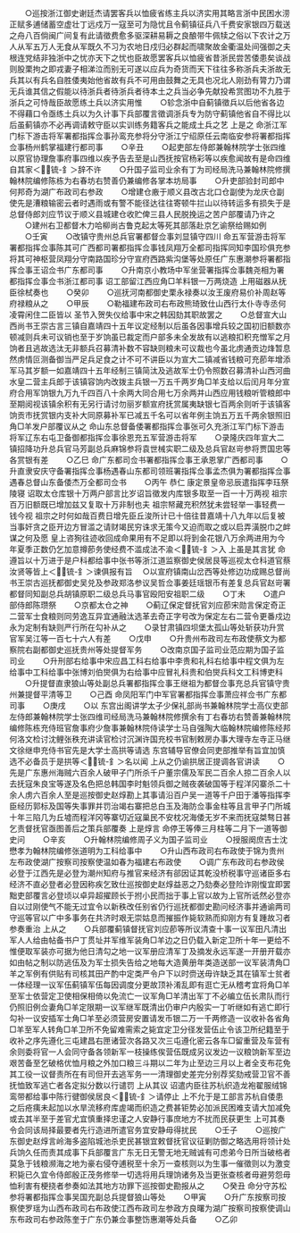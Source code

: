 <!-- { "loadSidebar": true } -->
　　○巡按浙江御史谢廷杰请罢客兵以恤疲省练主兵以济实用其略言浙中民困水涝正赋多逋储蓄空虚壮丁远戍万一寇至可为隐忧且令蓟镇征兵八千费安家银四万载送之舟八百倘闽广间复有此请徵费愈多驱深耕易耨之良酿带牛佩犊之俗以下农计之万人从军五万人无食从军既久不习为农地日戍归必群起而啸聚故金衢温处间强御之夫根连党结非独浙中之忧亦天下之忧也臣故愿罢客兵以恤疲省昔浙民尝苦倭患矣谈战则股栗拘之即戎妻子相涕泣而别无可遂以应兵为奇货而天下往往多称浙兵夫浙故无兵其以有兵名自胜倭夷始他省故有兵不可用由鼓舞之无具也况北人刚劲有膂力乃谓无兵谁其信之假能以待浙兵者待浙兵者待本土之兵当必争先献投希赏图功不九胜于浙兵之可恃哉臣故愿练土兵以济实用惟
　　○轸念浙中自蓟镇徵兵以后他省各边不得藉口令亟练土兵以为久计事下兵部覆言徵调浙兵专为防守蓟镇他省自不得比以后虽蓟镇亦不必再调请敕守臣以实训练务籍客兵之能成土兵之艺  上是之  命浙江军门标下游击将军署都指挥佥事孙鸾充参将分守浙江宁绍原任云南临安参将署都指挥佥事杨州鹤掌福建行都司事
　　○辛丑
　　○起吏部左侍郎兼翰林院学士张四维以原官协理詹事府事四维以疾予告去至是山西抚按官杨彩等以疾愈闻故有是命四维自其家＜锍-釒＞辞不许
　　○升国子监司业余有丁为司经局洗马兼翰林院修撰翰林院编修陈栋为右春坊右赞善仍兼编修各掌本坊局事
　　○升吏部验封司郎中何邦奇为湖广布政司右参政
　　○增建仓廒于顺义县改古北口仓副使为龙庆仓副使先是漕粮输密云者时遇雨或有警不能径达往往寄顿牛拦山以待转运多有损失于是总督侍郎刘应节议于顺义县城建仓收贮俾三县人民脱挽运之苦户部覆请乃许之
　　○建州右卫都督木力哈柳尚古鲁克起太等死其部落赴京乞谕祭给赐如例
　　○壬寅
　　○改镇守贵州总兵官署都督佥事刘显镇守四川  命五军营游击将军署都指挥佥事陈其可广西都司署都指挥佥事钱凤翔万全都司指挥同知李国珍俱充参将其可神枢营凤翔分守南路国珍分守宣府西路紫沟堡等处原任广东惠潮参将署都指挥佥事王诏佥书广东都司事
　　○升南京小教场中军坐营署指挥佥事魏尧相为署都指挥佥事佥书浙江都司事  诏工部留江西应角□羊料银一万两烧造  上用磁器从抚臣徐栻奏也
　　○癸卯
　　○巡抚河南都御史栗永禄奏以汝王废府易价补周赵等府禄粮从之
　　○甲辰
　　○勒福建布政司右布政熊琦致仕山西行太仆寺寺丞何凌霄闲住二臣皆以  圣节入贺失仪给事中宋之韩因劾其职故罢之
　　○总督宣大山西尚书王崇古言三镇自嘉靖四十五年议定经制以后虽各因事增兵较之国初旧额数亦顿减则兵未可议销也至于岁饷虽已裁定而户部多未全发故有以逃粮扣积充憎军之月饷者且逃故选汰无非额兵召募清补数不容缺则粮未可议裁也今虽北虏通贡边烽暂息然虏情叵测备御当严足兵足食之计不可不讲臣以为宣大二镇减省钱粮可充莭年增添军马其岁额一如嘉靖四十五年经制三镇简汰及逃故军士仍令照数召募清补山西河曲水皇二营主兵郎于该镇容饷内改拨主兵银一万五千两岁角□羊支给以后闰月年分宣府合用军饷银九万九千四百八十余两大同合用七万余两并山西应用钱粮听管粮郎中至期阅视该镇余积有无另行请讨勿丽岁额宣府抚赏属夷缺银七百两余则听于该镇客饷贡市抚赏银内支补大同原募补军已减五千名可以省年例主饷五万五千两余银照旧角□羊发户部覆议从之  命山东总督备倭署都指挥佥事张可久充浙江军门标下游击将军辽东右屯卫备御都指挥佥事徐恩充五军营游击将军
　　○录隆庆四年宣大二镇招降功升总兵官马芳副总兵麻锦参将袁世械实职二级及总兵官赵岢参将贾国忠等各赏银有差
　　○乙巳  命广东都司佥书署都指挥佥事王承恩掌广西都司事
　　○升直隶安庆守备署指挥佥事杨遇春山东都司领班署指挥佥事孟杰俱为署都指挥佥事遇春总督山东备倭杰万全都司佥书
　　○丙午  恭仁  康定景皇帝忌辰遣指挥李珏祭  陵寝  诏取太仓库银十万两户部言比岁诏旨徵发内库银多取至一百一十万两视  祖宗百万旧额既已增加兹又复取十万非制也夫  祖宗帑藏充积然犹未尝轻举一事轻费一钱今视  祖宗之时何如哉百费日增先臣丘浚所计已十倍往昔嘉靖十八九年以后复被当事奸贪之臣开边方冒滥之请财竭民穷诛求无策今又迫而取之或以启弄潢脱巾之衅谋之何及愿  皇上咨狥往迹收回成命果用有不足即以将到金花银八万余两进用为今年夏季正数仍乞加意撙莭务使经费不滥成法不渝＜锍-釒＞入  上虽是其言犹  命遵旨以十万进于是户科都给事中张书等浙江道监察御史侯居艮等巡视太仓科道官蔡汝贤等皆上＜锍-釒＞谏俱报有旨
　○以宣府镇南山岔西等处修边功成赐总督尚书王崇古巡抚都御史吴兑及参政郑洛参议吴哲佥事姜廷瑶银币有差复总兵官赵岢署都督同知副总兵胡镇原职二级总兵马事官殴阳安祖职二级
　　○丁未
　　○遣户部侍郎陈瓒祭
　　○京都太仓之神
　　○蓟辽保定督抚官刘应莭宋勋言保定奇正二营军士食粮则同劳逸互异宜通融汰选革去奇正字号改为保定左右二营令更番戍边永为定制有缺则严行所在勾补从之
　　○录甘肃镇四坝堡太孤山等处斩获功升赏官军吴江等一百七十六人有差
　　○戊申
　　○升贵州布政司左布政使蔡文为都察院右副都御史巡抚贵州等处提督军务
　　○改南京国子监司业范应期为国子监司业
　　○升刑部右给事中宋应昌工科右给事中李贵和礼科右给事中程文俱为左给事中工科给事中张博刘伯爕俱为右给事中应冒礼科贵和伯爕兵科文工科博吏科
　　○升提督直隶狼山等处副总兵署都指挥佥事王继祖为都督佥事充总兵官镇守贵州兼提督平清等卫
　　○己酉  命凤阳军门中军官署都指挥佥事萧应祥佥书广东都司事
　　○庚戌
　　○以  东宫出阁讲学太子少保礼部尚书兼翰林院学士高仪吏部左侍郎兼翰林院学士张四维司经局洗马兼翰林院修撰余有丁右春坊右赞善兼翰林院编修陈栋充侍班官詹事府少詹事兼翰林院侍读学士马自强陶大临翰林院编修陈经邦何洛文检讨沈鲤张秩充讲读官检讨沉渊许国充校书官制敕房办事大理寺左寺正马继文徐继申充侍书官先是大学士高拱等请选  东宫辅导官僚会同吏部推举有旨宜加慎选不必备员于是拱等＜锍-釒＞名以闻  上从之仍谕拱居正提调各官讲读
　　○先是广东惠州海贼六百余人破甲子门所杀千户董宗儒及军民二百余人掠二百余人以去抚寇朱良宝等遂及名色把总韩国李时魁领兵御之贼夜袭破国等于程洋冈寨杀二十余人虏六百余人至是巡按御史赵焞勘上其事请沿百户吴一道等千户田于潘等指挥李臣经历郭标及国等失事罪并罚治竭右寨把总白玉及海防佥事金柱等且言甲子门所城十年三陷几为丘墟而程洋冈等寨切近寇巢民不安枕况海倭无岁不来而抚寇桀骜日甚乞责督抚官亟图善后之策兵部覆奏  上是焞言  命停王等俸三月柱等二月下一道等御史问
　　○辛亥
　　○升翰林院编修周子义为国子监司业
　　○授服阕庶吉士沈懋孝为翰林院编修张道明为工科给事中
　　○升山西布政司右布政使于锦为贵州左布政使湖广按察司按察使温如春为福建右布政使
　　○调广东布政司右参政侯必登于江西先是必登为潮州知府与推官来经济有郤因证其乾没桥税事守巡诸臣多右经济不直必登者必登因称疾乞致仕巡按御史赵焞益恶之乃劾奏必登险诈刚愎宜即罢黜吏部覆言必登顷以卓异超擢顾长于拊小民而拙于事上官以故为上官所诋然必登亦自以过刚使气不能无过宜令以新秩改任别省仍行巡抚都御史勘问经济事并通谕两司守巡等官以广中多事务在共济时艰无崇姑息而摧振作毙软熟而抑刚方有复踵故习者参奏重治  上从之
　　○兵部覆蓟镇督抚官刘应莭等所议清查十事一议军田凡清出军人人给由帖备书户丁贯址并军维军装角□羊边之日仍载入新定卫所十年一更给不惟便取军装亦可据为他日清勾之地一议军册应清军丁及摘发永远军遂一开册开载亦如由帖之制以防逃伍及为军士损失告给之地每大造黄册年类造送部一议军装清角□羊之军例有供贴有司核其田产酌中定类严令户下以时赍送毋许缺乏其在镇军士贫者一体经理一议军伍蓟镇军伍每因调度分更故顶补淆乱即有逛亡无从稽考宜将角□羊至军士依营定卫使相保相倚以免流亡一议军角□羊清出军丁不必编立伍长肃队而行仍照旧例佥妻角□羊定限期一议军继军既清出仍审户内殷实一丁听继如有逃亡即行勾补一议安插军士角□羊至必须营房安置请发币银二万一千两修造一议收补各省角□羊至军人转角□羊卫所不免留难需索之毙宜定卫分径发营伍止令该卫所纪籍至于收补之序先遵化三屯建昌右匣诸营次各路又次三屯遵化密云各车□留重营及车营有余则委将官一人会同守备各领新军一枝操练俟营伍既成另议发边一议粮饷新军至边艰苦备至乞破格优恤月粮之外加口粮三斗期以二年为止至边三月以上者全支布花免其工役一议督责所在有司但开去逃军务一一清理御史差完分别荐奖劾戒营卫官不善抚恤致军逃亡者各定拟分数以行谴罚  上从其议  诏遣内臣往苏杭织造龙袍翟服绒锦鸾带都给事中陈行徤御侯居良＜锍-釒＞请停止  上不允于是工部言苏杭自倭患之后疮痍未起加以水旱流移府库虗竭而织造之费甚钜势必加派民困难支请大加减免或去其半至于差官尤宜慎重择忠谨之人安静行事庶地方不扰而民获更生  上可其奏令会同该局择最要者先行造进所遣官务宜安静毋得扰民
　　○壬子
　　○巡按广东御史赵焞言岭海多盗陷城池杀吏民甚银宜敕督抚官议征剿防御之略选用将领计处兵饷久任而责其成事下兵部覆言广东无日无警无地无贼诚有可虑弟今日所当破格者莫急于钱粮濒海之地为豪右侵夺逋税至十余万一查核则以为生事一催徵则以为激变积毙已久宜令侍郎殷正茂务修举一切选将用兵理饷诸务及当更张查核者毋避劳怨毋恤利害有梗挠者参奏如法其地方功罪下巡按御史勘报从之
　　○癸丑  命分守苏松参将署都指挥佥事吴国充副总兵提督狼山等处
　　○甲寅
　　○升广东按察司按察使罗瑶为山西布政司右布政使江西布政司左参政方良曙为湖广按察司按察使调山东布政司右参政陈奎于广东仍兼佥事整饬惠潮等处兵备
　　○乙卯
